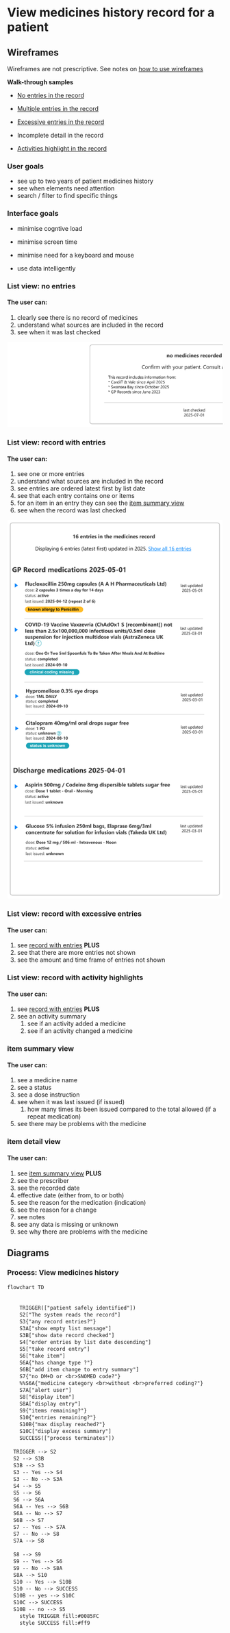 # View medicines history record for a patient



## Wireframes

Wireframes are not prescriptive. See notes on [how to use wireframes](https://github.com/acommonjones/allergy-guide/blob/main/usecase/index.md#understanding-wireframes)

**Walk-through samples**

- [No entries in the record](#list-view-no-entries)

- [Multiple entries in the record](#list-view-record-with-entries)

- [Excessive entries in the record](#list-view-record-with-excessive-entries)

- Incomplete detail in the record

- [Activities highlight in the record](#list-view-record-with-activity-highlights)

  

### User goals

- see up to two years of patient medicines history
- see when elements need attention
- search / filter to find specific things



### Interface goals

- minimise cogntive load

- minimise screen time

- minimise need for a keyboard and mouse

- use data intelligently




### List view: no entries

#### The user can:

1. clearly see there is no record of medicines
2. understand what sources are included in the record
3. see when it was last checked

![empty medicines record](assets/empty.png)

### List view: record with entries

#### The user can:

1. see one or more entries
2. understand what sources are included in the record
3. see entries are ordered latest first by list date
4. see that each entry contains one or items
5. for an item in an entry they can see the [item summary view](#item-summary-view)
6. see when the record was last checked

![populated medicines record](assets/list.png)

### List view: record with excessive entries

#### The user can:

1. see [record with entries](#list-view-record-with-entries) **PLUS**
2. see that there are more entries not shown
  1. see the amount and time frame of entries not shown

   


### List view: record with activity highlights

#### The user can:

  1. see [record with entries](#list-view-record-with-entries) **PLUS**
  2. see an activity summary
     1. see if an activity added a medicine
     2. see if an activity changed a medicine



### item summary view

#### The user can:

   1. see a medicine name
   2. see a status
   3. see a dose instruction
   4. see when it was last issued (if issued)
      1. how many times its been issued compared to the total allowed (if a repeat medication)
   5. see there may be problems with the medicine



### item detail view

#### The user can:

   1. see [item summary view](#item-summary-view) **PLUS**
   2. see the prescriber
   3. see the recorded date
   4. effective date (either from, to or both)
   5. see the reason for the medication (indication)
   6. see the reason for a change
   7. see notes
   8. see any data is missing or unknown
   9. see why there are problems with the medicine



## Diagrams

### Process: View medicines history

```mermaid
flowchart TD


    TRIGGER(["patient safely identified"]) 
    S2["The system reads the record"]
    S3{"any record entries?"}
    S3A["show empty list message"]
    S3B["show date record checked"]
    S4["order entries by list date descending"]
    S5["take record entry"]
    S6["take item"]
    S6A{"has change type ?"}
    S6B["add item change to entry summary"]
    S7{"no DM+D or <br>SNOMED code?"}
    %%S6A{"medicine category <br>without <br>preferred coding?"}
    S7A["alert user"]
    S8["display item"]
    S8A["display entry"]
    S9{"items remaining?"}
    S10{"entries remaining?"}
    S10B{"max display reached?"}
    S10C["display excess summary"]
    SUCCESS(["process terminates"])
  
  TRIGGER --> S2
  S2 --> S3B
  S3B --> S3
  S3 -- Yes --> S4
  S3 -- No --> S3A
  S4 --> S5
  S5 --> S6
  S6 --> S6A
  S6A -- Yes --> S6B
  S6A -- No --> S7
  S6B --> S7
  S7 -- Yes --> S7A
  S7 -- No --> S8
  S7A --> S8
  
  S8 --> S9
  S9 -- Yes --> S6
  S9 -- No --> S8A
  S8A --> S10
  S10 -- Yes --> S10B
  S10 -- No --> SUCCESS
  S10B -- yes --> S10C
  S10C --> SUCCESS
  S10B -- no --> S5
    style TRIGGER fill:#0085FC
    style SUCCESS fill:#ff9

```

